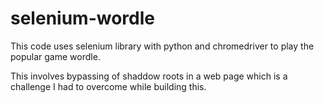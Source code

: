 # selenium-wordle

This code uses selenium library with python and chromedriver to play the popular game wordle.

This involves  bypassing of shaddow roots in a web page which is a challenge I had to overcome while building this.
